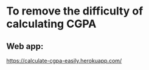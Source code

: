 # To remove the difficulty of calculating CGPA

## Web app:
https://calculate-cgpa-easily.herokuapp.com/